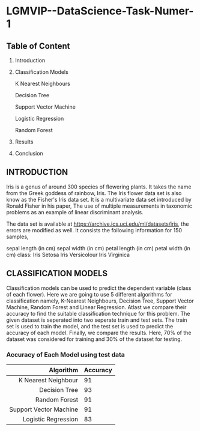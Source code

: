 # LGMVIP--DataScience-Task-Numer-1

## Table of Content

1. Introduction
2. Classification Models

   K Nearest Neighbours

   Decision Tree
 
   Support Vector Machine
 
   Logistic Regression
   
   Random Forest
 
7. Results
8. Conclusion

## INTRODUCTION

Iris is a genus of around 300 species of flowering plants. It takes the name from the Greek goddess of rainbow, Iris. The Iris flower data set is also know as the Fisher's Iris data set. It is a multivariate data set introduced by Ronald Fisher in his paper, The use of multiple measurements in taxonomic problems as an example of linear discriminant analysis.

The data set is available at https://archive.ics.uci.edu/ml/datasets/iris, the errors are modified as well. It consists the following information for 150 samples,

sepal length (in cm)
sepal width (in cm)
petal length (in cm)
petal width (in cm)
class:
Iris Setosa
Iris Versicolour
Iris Virginica

## CLASSIFICATION MODELS

Classification models can be used to predict the dependent variable (class of each flower). Here we are going to use 5 different algorithms for classification namely, K-Nearest Neighbours, Decision Tree, Support Vector Machine, Random Forest and Linear Regression. Atlast we compare their accuracy to find the suitable classification technique for this problem. The given dataset is seperated into two seperate train and test sets. The train set is used to train the model, and the test set is used to predict the accuracy of each model. Finally, we compare the results. Here, 70% of the dataset was considered for training and 30% of the dataset for testing.

### Accuracy of Each Model using test data

|     Algorithm           | Accuracy  |
|------------------------:|-----------|
|   K Nearest Neighbour   |     91    |
|   Decision Tree         |     93    |
|   Random Forest         |     91    |
|   Support Vector Machine|     91    |
|   Logistic Regression   |     83    |

